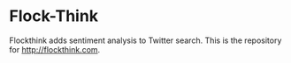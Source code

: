 Flock-Think
===========

Flockthink adds sentiment analysis to Twitter search. This is the repository for http://flockthink.com.
